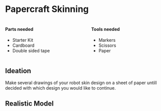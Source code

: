 # Papercraft Skinning

<div style="display: flex; flex-direction: row;">
  <div style="flex-grow: 1;">
    <h4>Parts needed</h4>
    <ul>
      <li>Starter Kit</li>
      <li>Cardboard</li>
      <li>Double sided tape</li>
    </ul>
  </div>
  <div style="flex-grow: 1;">
    <h4>Tools needed</h4>
    <ul>
      <li>Markers</li>
      <li>Scissors</li>
      <li>Paper</li>
    </ul>
  </div>
</div>

## Ideation
Make several drawings of your robot skin design on a sheet of paper untill decided with which design you would like to continue.


## Realistic Model

